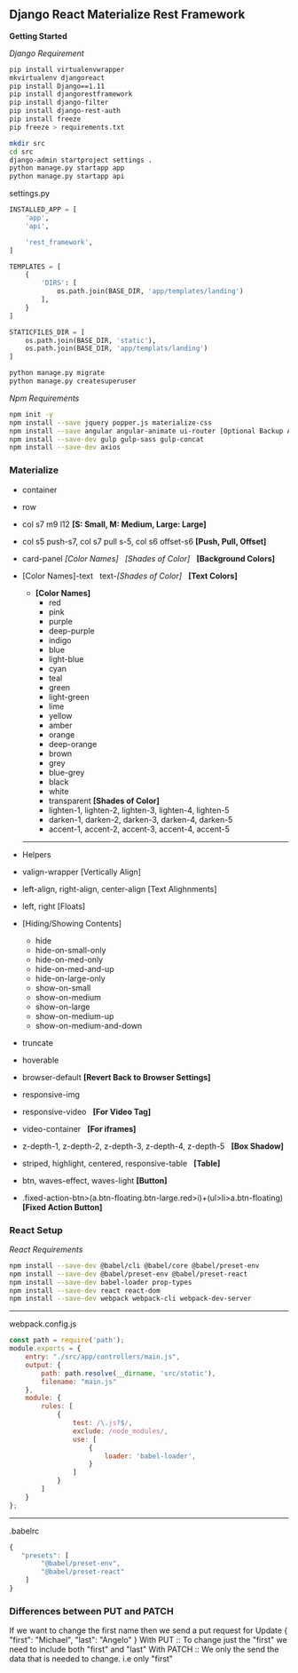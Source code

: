 ## Django React Materialize Rest Framework ##
**Getting Started**

*Django Requirement*
```bash
pip install virtualenvwrapper
mkvirtualenv djangoreact
pip install Django==1.11
pip install djangorestframework
pip install django-filter
pip install django-rest-auth
pip install freeze
pip freeze > requirements.txt

mkdir src
cd src
django-admin startproject settings .
python manage.py startapp app
python manage.py startapp api
```

settings.py
```python
INSTALLED_APP = [
    'app',
    'api',

    'rest_framework',
]

TEMPLATES = [
    {
        'DIRS': [
            os.path.join(BASE_DIR, 'app/templates/landing')
        ],
    }
]

STATICFILES_DIR = [
    os.path.join(BASE_DIR, 'static'),
    os.path.join(BASE_DIR, 'app/templats/landing')
]
```

```bash
python manage.py migrate
python manage.py createsuperuser
```

*Npm Requirements*
```bash
npm init -y
npm install --save jquery popper.js materialize-css
npm install --save angular angular-animate ui-router [Optional Backup Angular JS 1.0]
npm install --save-dev gulp gulp-sass gulp-concat
npm install --save-dev axios
```

### Materialize ### 
* container
* row
* col s7 m9 l12  **[S: Small, M: Medium, Large: Large]**
* col s5 push-s7, col s7 pull s-5, col s6 offset-s6 **[Push, Pull, Offset]**
* card-panel *[Color Names]* &nbsp; *[Shades of Color]* &nbsp; **[Background Colors]**
* [Color Names]-text &nbsp; text-*[Shades of Color]* &nbsp; **[Text Colors]**
    * **[Color Names]**
        * red
        * pink
        * purple
        * deep-purple
        * indigo
        * blue
        * light-blue
        * cyan
        * teal
        * green
        * light-green
        * lime
        * yellow
        * amber
        * orange
        * deep-orange
        * brown
        * grey
        * blue-grey
        * black
        * white
        * transparent
    **[Shades of Color]**
        * lighten-1, lighten-2, lighten-3, lighten-4, lighten-5
        * darken-1, darken-2, darken-3, darken-4, darken-5
        * accent-1, accent-2, accent-3, accent-4, accent-5
    ***

* Helpers
* valign-wrapper [Vertically Align]
* left-align, right-align, center-align [Text Alighnments]
* left, right [Floats]
* [Hiding/Showing Contents]
    * hide 
    * hide-on-small-only 
    * hide-on-med-only
    * hide-on-med-and-up 
    * hide-on-large-only
    * show-on-small
    * show-on-medium
    * show-on-large
    * show-on-medium-up
    * show-on-medium-and-down
* truncate
* hoverable
* browser-default **[Revert Back to Browser Settings]**
* responsive-img
* responsive-video  &nbsp; **[For Video Tag]**
* video-container &nbsp; **[For iframes]** 
* z-depth-1, z-depth-2, z-depth-3, z-depth-4, z-depth-5 &nbsp; **[Box Shadow]**
* striped, highlight, centered, responsive-table &nbsp; **[Table]**
* btn, waves-effect, waves-light **[Button]**
* .fixed-action-btn>(a.btn-floating.btn-large.red>i)+(ul>li>a.btn-floating) **[Fixed Action Button]** 

### React Setup ###
*React Requirements*
```bash
npm install --save-dev @babel/cli @babel/core @babel/preset-env 
npm install --save-dev @babel/preset-env @babel/preset-react
npm install --save-dev babel-loader prop-types
npm install --save-dev react react-dom 
npm install --save-dev webpack webpack-cli webpack-dev-server
```

***

webpack.config.js
```js
const path = require('path');
module.exports = {
    entry: "./src/app/controllers/main.js",
    output: {
        path: path.resolve(__dirname, 'src/static'),
        filename: "main.js"
    },
    module: {
        rules: [
            {
                test: /\.js?$/,
                exclude: /node_modules/,
                use: [
                    {
                        loader: 'babel-loader',
                    }
                ]
            }
        ]
    }
};
```

***

.babelrc
```js
{
   "presets": [
        "@babel/preset-env",
        "@babel/preset-react"
    ]
}
```

### Differences between PUT and PATCH ###
If we want to change the first name then we send a put request for Update
{ "first": "Michael", "last": "Angelo" }
With PUT :: To change just the "first" we need to include both "first" and "last"
With PATCH :: We only the send the data that is needed to change. i.e only "first"